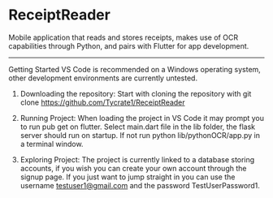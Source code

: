 # ReceiptReader
Mobile application that reads and stores receipts, makes use of OCR capabilities through Python, and pairs with Flutter for app development.

____________________________________________________________________________________________________________________________________________
Getting Started
VS Code is recommended on a Windows operating system, other development environments are currently untested.

1. Downloading the repository:
Start with cloning the repository with git clone https://github.com/Tycrate1/ReceiptReader

2. Running Project:
When loading the project in VS Code it may prompt you to run pub get on flutter. Select main.dart file in the lib folder, the flask server should run on startup. If not run python lib/pythonOCR/app.py in a terminal window.

3. Exploring Project:
The project is currently linked to a database storing accounts, if you wish you can create your own account through the signup page. If you just want to jump straight in you can use the username testuser1@gmail.com and the password TestUserPassword1.
